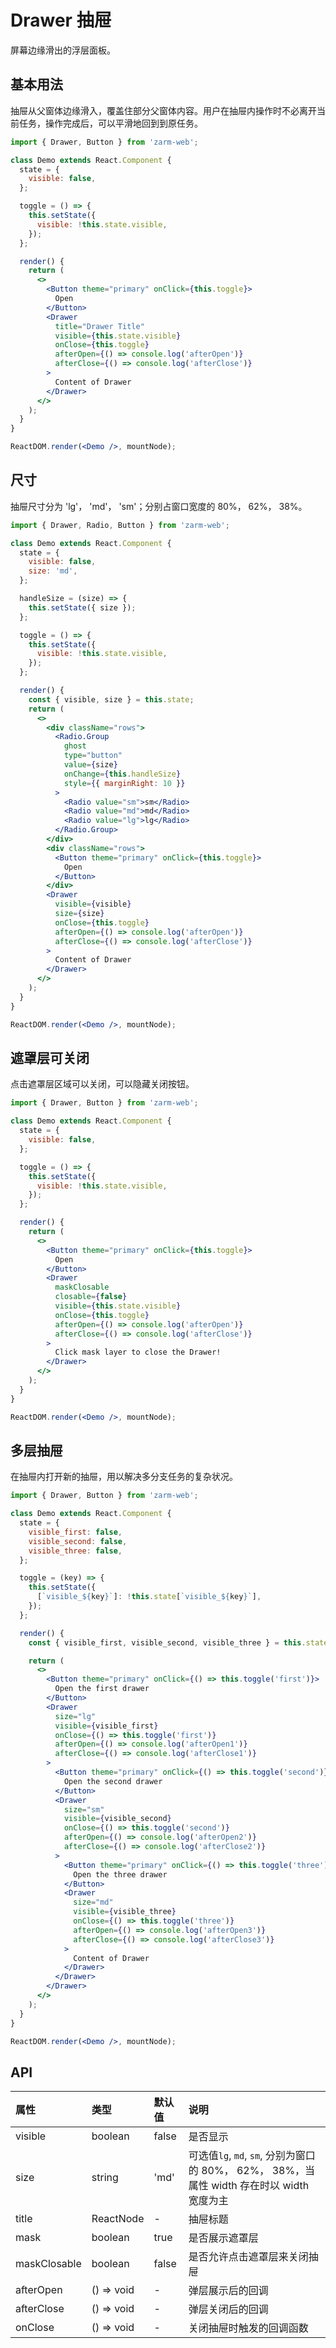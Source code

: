 # Drawer 抽屉

屏幕边缘滑出的浮层面板。

## 基本用法

抽屉从父窗体边缘滑入，覆盖住部分父窗体内容。用户在抽屉内操作时不必离开当前任务，操作完成后，可以平滑地回到到原任务。

```jsx
import { Drawer, Button } from 'zarm-web';

class Demo extends React.Component {
  state = {
    visible: false,
  };

  toggle = () => {
    this.setState({
      visible: !this.state.visible,
    });
  };

  render() {
    return (
      <>
        <Button theme="primary" onClick={this.toggle}>
          Open
        </Button>
        <Drawer
          title="Drawer Title"
          visible={this.state.visible}
          onClose={this.toggle}
          afterOpen={() => console.log('afterOpen')}
          afterClose={() => console.log('afterClose')}
        >
          Content of Drawer
        </Drawer>
      </>
    );
  }
}

ReactDOM.render(<Demo />, mountNode);
```

## 尺寸

抽屉尺寸分为 'lg'， 'md'， 'sm'；分别占窗口宽度的 80%， 62%， 38%。

```jsx
import { Drawer, Radio, Button } from 'zarm-web';

class Demo extends React.Component {
  state = {
    visible: false,
    size: 'md',
  };

  handleSize = (size) => {
    this.setState({ size });
  };

  toggle = () => {
    this.setState({
      visible: !this.state.visible,
    });
  };

  render() {
    const { visible, size } = this.state;
    return (
      <>
        <div className="rows">
          <Radio.Group
            ghost
            type="button"
            value={size}
            onChange={this.handleSize}
            style={{ marginRight: 10 }}
          >
            <Radio value="sm">sm</Radio>
            <Radio value="md">md</Radio>
            <Radio value="lg">lg</Radio>
          </Radio.Group>
        </div>
        <div className="rows">
          <Button theme="primary" onClick={this.toggle}>
            Open
          </Button>
        </div>
        <Drawer
          visible={visible}
          size={size}
          onClose={this.toggle}
          afterOpen={() => console.log('afterOpen')}
          afterClose={() => console.log('afterClose')}
        >
          Content of Drawer
        </Drawer>
      </>
    );
  }
}

ReactDOM.render(<Demo />, mountNode);
```

## 遮罩层可关闭

点击遮罩层区域可以关闭，可以隐藏关闭按钮。

```jsx
import { Drawer, Button } from 'zarm-web';

class Demo extends React.Component {
  state = {
    visible: false,
  };

  toggle = () => {
    this.setState({
      visible: !this.state.visible,
    });
  };

  render() {
    return (
      <>
        <Button theme="primary" onClick={this.toggle}>
          Open
        </Button>
        <Drawer
          maskClosable
          closable={false}
          visible={this.state.visible}
          onClose={this.toggle}
          afterOpen={() => console.log('afterOpen')}
          afterClose={() => console.log('afterClose')}
        >
          Click mask layer to close the Drawer!
        </Drawer>
      </>
    );
  }
}

ReactDOM.render(<Demo />, mountNode);
```

## 多层抽屉

在抽屉内打开新的抽屉，用以解决多分支任务的复杂状况。

```jsx
import { Drawer, Button } from 'zarm-web';

class Demo extends React.Component {
  state = {
    visible_first: false,
    visible_second: false,
    visible_three: false,
  };

  toggle = (key) => {
    this.setState({
      [`visible_${key}`]: !this.state[`visible_${key}`],
    });
  };

  render() {
    const { visible_first, visible_second, visible_three } = this.state;

    return (
      <>
        <Button theme="primary" onClick={() => this.toggle('first')}>
          Open the first drawer
        </Button>
        <Drawer
          size="lg"
          visible={visible_first}
          onClose={() => this.toggle('first')}
          afterOpen={() => console.log('afterOpen1')}
          afterClose={() => console.log('afterClose1')}
        >
          <Button theme="primary" onClick={() => this.toggle('second')}>
            Open the second drawer
          </Button>
          <Drawer
            size="sm"
            visible={visible_second}
            onClose={() => this.toggle('second')}
            afterOpen={() => console.log('afterOpen2')}
            afterClose={() => console.log('afterClose2')}
          >
            <Button theme="primary" onClick={() => this.toggle('three')}>
              Open the three drawer
            </Button>
            <Drawer
              size="md"
              visible={visible_three}
              onClose={() => this.toggle('three')}
              afterOpen={() => console.log('afterOpen3')}
              afterClose={() => console.log('afterClose3')}
            >
              Content of Drawer
            </Drawer>
          </Drawer>
        </Drawer>
      </>
    );
  }
}

ReactDOM.render(<Demo />, mountNode);
```

## API

| 属性         | 类型       | 默认值 | 说明                                                                                       |
| :----------- | :--------- | :----- | :----------------------------------------------------------------------------------------- |
| visible      | boolean    | false  | 是否显示                                                                                   |
| size         | string     | 'md'   | 可选值`lg`, `md`, `sm`, 分别为窗口的 80%， 62%， 38%，当属性 width 存在时以 width 宽度为主 |
| title        | ReactNode  | -      | 抽屉标题                                                                                   |
| mask         | boolean    | true   | 是否展示遮罩层                                                                             |
| maskClosable | boolean    | false  | 是否允许点击遮罩层来关闭抽屉                                                               |
| afterOpen    | () => void | -      | 弹层展示后的回调                                                                           |
| afterClose   | () => void | -      | 弹层关闭后的回调                                                                           |
| onClose      | () => void | -      | 关闭抽屉时触发的回调函数                                                                   |
